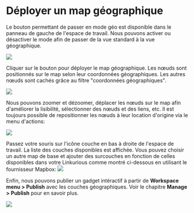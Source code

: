 # Déployer un map géographique

Le bouton permettant de passer en mode géo est disponible dans le panneau de gauche de l'espace de travail.
Nous pouvons activer ou désactiver le mode afin de passer de la vue standard à la vue géographique. 


![](geo-mode-button.png)

Cliquer sur le bouton pour déployer le map géographique. Les nœuds sont positionnés sur le map selon leur coordonnées géographiques. Les autres nœuds sont cachés grâce au filtre "coordonnées géographiques".

![](geo-mode-enabled.png)

Nous pouvons zoomer et dézoomer, déplacer les nœuds sur le map afin d'améliorer la lisibilité, sélectionner des nœuds et des liens, etc. Il est toujours possible de repositionner les nœuds à leur location d'origine via le menu d'actions:

![](reset-geo-coordinates.png)

Passez votre souris sur l'icône couche en bas à droite de l'espace de travail. La liste des couches disponibles est affichée. Vous pouvez choisir un autre map de base et ajouter des surcouches en fonction de celles disponibles dans votre Linkurious comme montré ci-dessous en utilisant le fournisseur Mapbox: 
![](geo-mode-alt.png)

Enfin, nous pouvons publier un gadget intéractif à partir de **Workspace menu > Publish** avec les couches géographiques. Voir le chapitre **Manage > Publish** pour en savoir plus.

![](geo-widget.png)
